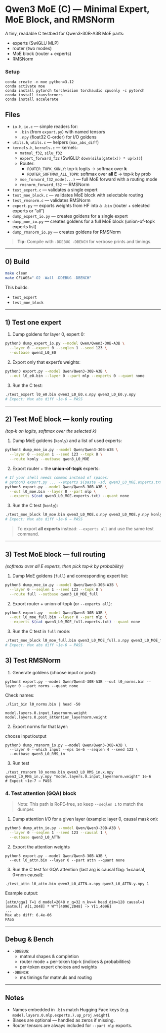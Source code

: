 # Qwen3 MoE (C) — Minimal Expert, MoE Block, and RMSNorm

A tiny, readable C testbed for Qwen3-30B-A3B MoE parts:
- experts (SwiGLU MLP)
- router (two modes)
- MoE block (router + experts)
- RMSNorm

### Setup

```
conda create -n moe python=3.12
conda activate moe
conda install pytorch torchvision torchaudio cpuonly -c pytorch
conda install transformers
conda install accelerate
```



## Files

- `io.h`, `io.c` — simple readers for:
  - `.bin` (from `export.py`) with named tensors
  - `.npy` (float32 C-order) for I/O goldens
- `utils.h`, `utils.c` — helpers (`max_abs_diff`)
- `kernels.h`, `kernels.c` — kernels:
  - `matmul_f32`, `silu_f32`
  - `expert_forward_f32` (SwiGLU: `down(silu(gate(x)) * up(x))`)
  - Router:
    - `ROUTER_TOPK_KONLY`: top‑k logits → softmax over **k**
    - `ROUTER_SOFTMAX_ALL_TOPK`: softmax over **all E** → top‑k by prob
  - `moe_forward_f32_mode(...)` — full MoE forward with a routing mode
  - `rmsnorm_forward_f32` — RMSNorm
- `test_expert.c` — validates a single expert
- `test_moe_block.c` — validates MoE block with selectable routing
- `test_rmsnorm.c` — validates RMSNorm
- `export.py` — exports weights from HF into a `.bin` (router + selected experts or “all”)
- `dump_expert_io.py` — creates goldens for a single expert
- `dump_moe_io.py` — creates goldens for a full MoE block (union-of-topk experts list)
- `dump_rmsnorm_io.py` — creates goldens for RMSNorm

> **Tip:** Compile with `-DDEBUG -DBENCH` for verbose prints and timings.

---

## 0) Build

```bash
make clean
make CFLAGS="-O2 -Wall -DDEBUG -DBENCH"
```

This builds:
- `test_expert`
- `test_moe_block`

---

## 1) Test **one expert**

1) Dump goldens for layer 0, expert 0:
```bash
python3 dump_expert_io.py --model Qwen/Qwen3-30B-A3B \
  --layer 0 --expert 0 --seqlen 1 --seed 123 \
  --outbase qwen3_L0_E0
```

2) Export only that expert’s weights:
```bash
python3 export.py --model Qwen/Qwen3-30B-A3B \
  --out l0_e0.bin --layer 0 --part mlp --experts 0 --quant none
```

3) Run the C test:
```bash
./test_expert l0_e0.bin qwen3_L0_E0.x.npy qwen3_L0_E0.y.npy
# Expect: Max abs diff ~1e-6 → PASS
```

---

## 2) Test **MoE block** — **konly** routing
*(top‑k on logits, softmax over the selected k)*

1) Dump MoE goldens (`konly`) and a list of used experts:
```bash
python3 dump_moe_io.py --model Qwen/Qwen3-30B-A3B \
  --layer 0 --seqlen 1 --seed 123 --topk 8 \
  --route konly --outbase qwen3_L0_MOE
```

2) Export router + the **union‑of‑topk** experts:
```bash
# If your shell needs commas instead of spaces:
# python3 export.py ... --experts $(paste -sd, qwen3_L0_MOE.experts.txt)
python3 export.py --model Qwen/Qwen3-30B-A3B \
  --out l0_moe.bin --layer 0 --part mlp \
  --experts $(cat qwen3_L0_MOE.experts.txt) --quant none
```

3) Run the C test (`konly`):
```bash
./test_moe_block l0_moe.bin qwen3_L0_MOE.x.npy qwen3_L0_MOE.y.npy konly
# Expect: Max abs diff ~1e-6 → PASS
```

> To export **all experts** instead: `--experts all` and use the same test command.

---

## 3) Test **MoE block** — **full** routing
*(softmax over all E experts, then pick top‑k by probability)*

1) Dump MoE goldens (`full`) and corresponding expert list:
```bash
python3 dump_moe_io.py --model Qwen/Qwen3-30B-A3B \
  --layer 0 --seqlen 1 --seed 123 --topk 8 \
  --route full --outbase qwen3_L0_MOE_full
```

2) Export router + union‑of‑topk (or `--experts all`):
```bash
python3 export.py --model Qwen/Qwen3-30B-A3B \
  --out l0_moe_full.bin --layer 0 --part mlp \
  --experts $(cat qwen3_L0_MOE_full.experts.txt) --quant none
```

3) Run the C test in `full` mode:
```bash
./test_moe_block l0_moe_full.bin qwen3_L0_MOE_full.x.npy qwen3_L0_MOE_full.y.npy full
# Expect: Max abs diff ~1e-6 → PASS
```

## 3) Test **RMSNorm**

1) Generate goldens (choose input or post):
```
python3 export.py --model Qwen/Qwen3-30B-A3B --out l0_norms.bin --layer 0 --part norms --quant none
```

Check names:

```
./list_bin l0_norms.bin | head -50

model.layers.0.input_layernorm.weight
model.layers.0.post_attention_layernorm.weight
```
2) Export norms for that layer:

choose input/output
```
python3 dump_rmsnorm_io.py --model Qwen/Qwen3-30B-A3B \
  --layer 0 --which input --eps 1e-6 --seqlen 4 --seed 123 \
  --outbase qwen3_L0_RMS_in
```

3) Run test

```
./test_rmsnorm l0_norms.bin qwen3_L0_RMS_in.x.npy qwen3_L0_RMS_in.y.npy "model.layers.0.input_layernorm.weight" 1e-6
# Expect ~1e-7 → PASS
```

### 4. Test attention (GQA) block

> Note: This path is RoPE‑free, so keep `--seqlen 1` to match the dumper.

1) Dump attention I/O for a given layer (example: layer 0, causal mask on):
```bash
python3 dump_attn_io.py --model Qwen/Qwen3-30B-A3B \
  --layer 0 --seqlen 1 --seed 123 --causal 1 \
  --outbase qwen3_L0_ATTN
```

2) Export the attention weights
```
python3 export.py --model Qwen/Qwen3-30B-A3B \
  --out l0_attn.bin --layer 0 --part attn --quant none
```

3) Run the C test for GQA attention (last arg is causal flag: 1=causal, 0=non‑causal):

```
./test_attn l0_attn.bin qwen3_L0_ATTN.x.npy qwen3_L0_ATTN.y.npy 1
```
Example output:
```
[attn/gqa] T=1 d_model=2048 n_q=32 n_kv=4 head_dim=128 causal=1
[matmul] A[1,2048] * W^T[4096,2048] -> Y[1,4096]
...
Max abs diff: 6.4e-06
PASS
```

---

## Debug & Bench

- `-DDEBUG`:
  - matmul shapes & completion
  - router mode + per‑token top‑k (indices & probabilities)
  - per‑token expert choices and weights
- `-DBENCH`:
  - ms timings for matmuls and routing

---

## Notes
- Names embedded in `.bin` match Hugging Face keys (e.g. `model.layers.0.mlp.experts.7.up_proj.weight`).  
- Biases are optional — handled as zeros if missing.  
- Router tensors are always included for `--part mlp` exports.

